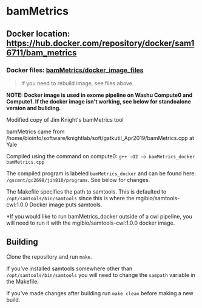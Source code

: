 # bamMetrics
## Docker location: https://hub.docker.com/repository/docker/sam16711/bam_metrics
### Docker files: [bamMetrics/docker_image_files](./docker_image_files)
> If you need to rebuild image, see files above.  
  
**NOTE: Docker image is used in exome pipeline on Washu Compute0 and Compute1. If the docker image isn't working, see below for standoalone version and buliding.**  


Modified copy of Jim Knight's bamMetrics tool

bamMetrics came from /home/bioinfo/software/knightlab/soft/gatkutil_Apr2019/bamMetrics.cpp at Yale

Compiled using the command on compute0: ```g++ -O2 -o bamMetrics_docker bamMetrics.cpp```

The compiled program is labeled ```bamMetrics_docker``` and can be found here: ```/gscmnt/gc2698/jin810/programs```. See below for changes.

The Makefile specifies the path to samtools. This is defaulted to ```/opt/samtools/bin/samtools``` since this is where the mgibio/samtools-cwl:1.0.0 Docker image puts samtools.

*If you would like to run bamMetrics_docker outside of a cwl pipeline, you will need to run it with the mgibio/samtools-cwl:1.0.0 docker image.

## Building
Clone the repository and run ```make```.

If you've installed samtools somewhere other than ```/opt/samtools/bin/samtools``` you will need to change the ```sampath``` variable in the Makefile.

If you've made changes after building run ```make clean``` before making a new build.
